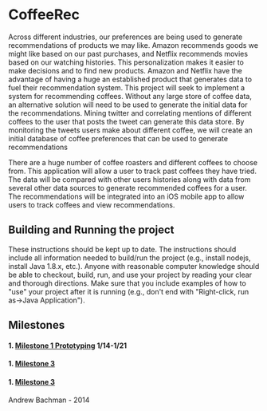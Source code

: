 # CoffeeRec

Across different industries, our preferences are being used to generate recommendations of products we may like. Amazon recommends goods we might like based on our past purchases, and Netflix recommends movies based on our watching histories. This personalization makes it easier to make decisions and to find new products. Amazon and Netflix have the advantage of having a huge an established product that generates data to fuel their recommendation	 system. This project will seek to implement a system for recommending coffees. Without any large store of coffee data, an alternative solution will need to be used to generate the initial data for the recommendations. Mining twitter and correlating mentions of different coffees to the user that posts the tweet can generate this data store. By monitoring the tweets users make about different coffee, we will create an initial database of coffee preferences that can be used to generate recommendations

There are a huge number of coffee roasters and different coffees to choose from. This application will allow a user to track past coffees they have tried. The data will be compared with other users histories along with data from several other data sources to generate recommended coffees for a user. The recommendations will be integrated into an iOS mobile app to allow users to track coffees and view recommendations.


## Building and Running the project
These instructions should be kept up to date. The instructions should include all information needed to build/run the project (e.g., install nodejs, install Java 1.8.x, etc.). Anyone with reasonable computer knowledge should be able to checkout, build, run, and use your project by reading your clear and thorough directions. Make sure that you include examples of how to "use" your project after it is running (e.g., don't end with "Right-click, run as->Java Application").

## Milestones
#### 1. <a href="https://github.com/abachman11/CoffeeRecs/milestones/Milestone%201">Milestone 1 Prototyping</a> 1/14-1/21
#### 1. <a href="https://github.com/abachman11/CoffeeRec/issues?q=milestone%3A%22Build+Cycle+1%22">Milestone 3</a>
#### 1. <a href="https://github.com/abachman11/CoffeeRec/milestones/Build%20Cycle%202">Milestone 3</a>

Andrew Bachman - 2014
